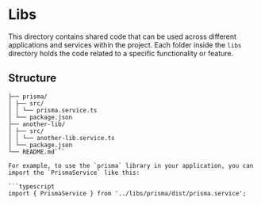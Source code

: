 # Libs

This directory contains shared code that can be used across different applications and services within the project. Each folder inside the `libs` directory holds the code related to a specific functionality or feature.

## Structure

````libs/
├── prisma/
│ ├── src/
│ │ └── prisma.service.ts
│ └── package.json
├── another-lib/
│ ├── src/
│ │ └── another-lib.service.ts
│ └── package.json
└── README.md```

For example, to use the `prisma` library in your application, you can import the `PrismaService` like this:

```typescript
import { PrismaService } from '../libs/prisma/dist/prisma.service';
````
